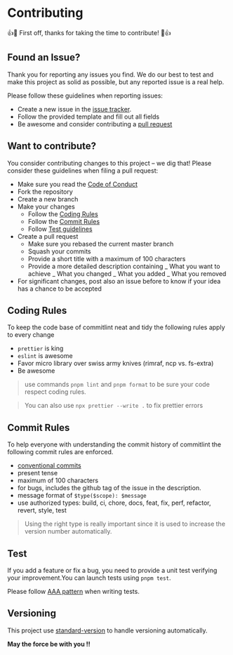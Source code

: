 # Contributing

:+1::tada: First off, thanks for taking the time to contribute! :tada::+1:

## Found an Issue?

Thank you for reporting any issues you find. We do our best to test and make this project as solid as possible, but any reported issue is a real help.

Please follow these guidelines when reporting issues:

- Create a new issue in the [issue tracker](https://github.com/friedrith/contributing-generator/issues/new/choose).
- Follow the provided template and fill out all fields
- Be awesome and consider contributing a [pull request](#want-to-contribute)

## Want to contribute?

You consider contributing changes to this project – we dig that!
Please consider these guidelines when filing a pull request:

- Make sure you read the [Code of Conduct](CODE_OF_CONDUCT.md)
- Fork the repository
- Create a new branch
- Make your changes
  - Follow the [Coding Rules](#coding-rules)
  - Follow the [Commit Rules](#commit-rules)
  - Follow [Test guidelines](#tests)
- Create a pull request
  - Make sure you rebased the current master branch
  - Squash your commits
  - Provide a short title with a maximum of 100 characters
  - Provide a more detailed description containing
    _ What you want to achieve
    _ What you changed
    _ What you added
    _ What you removed
- For significant changes, post also an issue before to know if your idea has a chance to be accepted

## Coding Rules

To keep the code base of commitlint neat and tidy the following rules apply to every change

- `prettier` is king
- `eslint` is awesome
- Favor micro library over swiss army knives (rimraf, ncp vs. fs-extra)
- Be awesome

> use commands `pnpm lint` and `pnpm format` to be sure your code
> respect coding rules.

> You can also use `npx prettier --write .` to fix prettier errors

## Commit Rules

To help everyone with understanding the commit history of commitlint the following commit rules are enforced.

- [conventional commits](https://www.conventionalcommits.org/en/v1.0.0-beta.3/)
- present tense
- maximum of 100 characters
- for bugs, includes the github tag of the issue in the description.
- message format of `$type($scope): $message`
- use authorized types: build, ci, chore, docs, feat, fix, perf, refactor, revert, style, test

> Using the right type is really important since it is used to increase the version number automatically.

## Test

If you add a feature or fix a bug, you need to provide a unit test verifying your
improvement.You can launch tests using `pnpm test`.

Please follow [AAA pattern](https://medium.com/@pjbgf/title-testing-code-ocd-and-the-aaa-pattern-df453975ab80)
when writing tests.

## Versioning

This project use [standard-version](https://github.com/conventional-changelog/standard-version) to handle versioning
automatically.

**May the force be with you !!**
